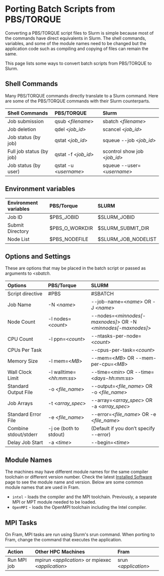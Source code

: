 # Porting Batch Scripts from PBS/TORQUE

Converting a PBS/TORQUE script files to Slurm is simple because most of the commands
have direct equivalents in Slurm. The shell commands, variables, and some of the module names
need to be changed but the application code such as compiling and copying of files
can remain the same.

This page lists some ways to convert batch scripts from PBS/TORQUE to Slurm.

## Shell Commands

Many PBS/TORQUE commands directly translate to a Slurm command. Here are some
of the PBS/TORQUE commands with their Slurm counterparts.

| Shell Commands     | PBS/TORQUE     | Slurm     |
| :------------- | :------------- | :------------- |
| Job submission |  	qsub <*filename*> |  	sbatch <*filename*> |
| Job deletion |  	qdel <*job_id*> |  	scancel <*job_id*> |
| Job status (by job) |  	qstat <*job_id*> |  	squeue --job <*job_id*> |
| Full job status (by job) |  	qstat -f <*job_id*> | scontrol show job <*job_id*> |
| Job status (by user) |  	qstat -u <*username*> |  	squeue --user=<*username*> |

## Environment variables

| Environment variables |  	PBS/Torque |	SLURM |
| :------------- | :------------- | :------------- |
| Job ID  | $PBS_JOBID  | $SLURM_JOBID |
| Submit Directory | $PBS_O_WORKDIR | $SLURM_SUBMIT_DIR |
| Node List | 	$PBS_NODEFILE | $SLURM_JOB_NODELIST |

## Options and Settings

These are options that may be placed in the batch script or passed as arguments
to <*sbatch*.

| Options | PBS/Torque | SLURM |
| :------------- | :------------- | :------------- |
| Script directive | #PBS | #SBATCH |
| Job Name |  	-N <*name*>  | 	--job-name=<*name*> OR -J <*name*> |
| Node Count |  	-l nodes=<*count*> |  	--nodes=<*minnodes[-maxnodes]*> OR -N <*minnodes[-maxnodes]*> |
| CPU Count |  	-l ppn=<*count*> |  	--ntasks-per-node=<*count*> |
| CPUs Per Task |  	  	 | --cpus-per-task=<*count*> |
| Memory Size |  	-l mem=<*MB*> 	 | --mem=<*MB*> OR --mem-per-cpu=<*MB*> |
| Wall Clock Limit |  	-l walltime=<*hh:mm:ss*> | 	--time=<*min*> OR --time=<*days-hh:mm:ss*> |
| Standard Output File |  	-o <*file_name*> |  	--output=<*file_name*> OR -o <*file_name*> |
| Job Arrays |  	-t <*array_spec*> |  	--array=<*array_spec*> OR -a <*array_spec*> |
| Standard Error File |  	-e <*file_name*> |  	--error=<*file_name*> OR -e <*file_name*> |
| Combine stdout/stderr |  	-j oe (both to stdout) |  	(Default if you don’t specify --error) |
| Delay Job Start |  	-a <*time*> |  	--begin=<*time*> |

## Module Names

The machines may have different module names for the same compiler toolchain or different version number. Check the latest [Installed Software](../development/which_software_is_installed.md) page to see the module name and version. Below are some common module names that are
used in Fram.

* `intel` - loads the compiler and the MPI toolchain. Previously, a separate MPI or MPT module needed to be loaded.
* `OpenMPI` - loads the OpenMPI toolchain including the Intel compiler.

## MPI Tasks

On Fram, MPI tasks are run using Slurm's srun command. When porting to Fram, change the command that executes the application.

| Action     | Other HPC Machines     | Fram     |
| :------------- | :------------- | :------------- |
| Run MPI job |  	mpirun <*application*> or mpiexec <*application*> |  	srun <*application*> |
